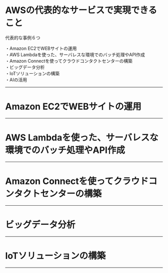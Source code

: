 # AWSの代表的なサービスで実現できること

代表的な事例６つ

・Amazon EC2でWEBサイトの運用   
・AWS Lambdaを使った、サーバレスな環境でのバッチ処理やAPI作成   
・Amazon Connectを使ってクラウドコンタクトセンターの構築   
・ビッグデータ分析   
・IoTソリューションの構築   
・AIの活用   

---
# Amazon EC2でWEBサイトの運用

---
# AWS Lambdaを使った、サーバレスな環境でのバッチ処理やAPI作成

---
# Amazon Connectを使ってクラウドコンタクトセンターの構築

---
# ビッグデータ分析

---
# IoTソリューションの構築

---

